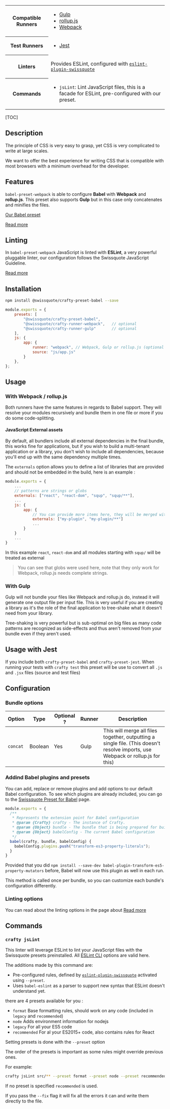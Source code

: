 <table>
<tr><th>Compatible Runners</th><td>

- [Gulp](05_Packages/02_crafty-runner-gulp.md)
- [rollup.js](05_Packages/02_crafty-runner-rollup.md)
- [Webpack](05_Packages/02_crafty-runner-webpack.md)

</td></tr>
<tr><th>Test Runners</th><td>

- [Jest](05_Packages/05_crafty-preset-jest.md)

</td></tr>
<tr><th>Linters</th><td>

Provides ESLint, configured with [`eslint-plugin-swissquote`](05_Packages/10_eslint-plugin-swissquote.md)

</td></tr>
<tr><th>Commands</th><td>

- `jsLint`: Lint JavaScript files, this is a facade for ESLint, pre-configured with our preset.

</td></tr>
</table>

[TOC]

## Description

The principle of CSS is very easy to grasp, yet CSS is very complicated to write at large scales.

We want to offer the best experience for writing CSS that is compatible with most browsers with a minimum overhead for the developer.

## Features

`babel-preset-webpack` is able to configure __Babel__ with __Webpack__ and __rollup.js__. This preset also supports __Gulp__ but in this case only concatenates and minifies the files.

[Our Babel preset](05_Packages/10_babel-preset-swissquote.md)

[Read more](./JavaScript_Features.md)

## Linting

In `babel-preset-webpack` JavaScript is linted with __ESLint__, a very powerful pluggable linter, our configuration follows the Swissquote JavaScript Guideline.

[Read more](./JavaScript_Linting.md)

## Installation

```bash
npm install @swissquote/crafty-preset-babel --save
```

```javascript
module.exports = {
    presets: [
        "@swissquote/crafty-preset-babel",
        "@swissquote/crafty-runner-webpack",   // optional
        "@swissquote/crafty-runner-gulp"       // optional
    ],
    js: {
        app: {
            runner: "webpack", // Webpack, Gulp or rollup.js (optional if you have only one runner defined)
            source: "js/app.js"
        }
    },
};
```

## Usage

### With Webpack / rollup.js

Both runners have the same features in regards to Babel support.
They will resolve your modules recursively and bundle them in one file or more if you do some code-splitting.

#### JavaScript External assets

By default, all bundlers include all external dependencies in the final bundle, this works fine for applications, but if you wish to build a multi-tenant application or a library, you don't wish to include all dependencies, because you'll end up with the same dependency multiple times.

The `externals` option allows you to define a list of libraries that are provided and should not be embedded in the build, here is an example :

```javascript
module.exports = {
    ...
    // patterns are strings or globs
    externals: ["react", "react-dom", "squp", "squp/**"],
    ...
    js: {
        app: {
            // You can provide more items here, they will be merged with the main list for this bundle
            externals: ["my-plugin", "my-plugin/**"]
            ...
        }
    }
    ...
}
```

In this example `react`, `react-dom` and all modules starting with `squp/` will be treated as external

> You can see that globs were used here, note that they only work for Webpack, rollup.js needs complete strings.

### With Gulp

Gulp will not bundle your files like Webpack and rollup.js do, instead it will generate one output file per input file.
This is very useful if you are creating a library as it's the role of the final application to tree-shake what it doesn't need from your library.

Tree-shaking is very powerful but is sub-optimal on big files as many code patterns are recognized as side-effects and thus aren't removed from your bundle even if they aren't used.

## Usage with Jest

If you include both `crafty-preset-babel` and `crafty-preset-jest`.
When running your tests with `crafty test` this preset will be use to convert all `.js` and `.jsx` files (source and test files)

## Configuration

### Bundle options

| Option   | Type     | Optional ? | Runner  | Description                                                                                                                  |
|----------|----------|------------|---------|------------------------------------------------------------------------------------------------------------------------------|
| `concat` | Boolean  | Yes        | Gulp    | This will merge all files together, outputting a single file. (This doesn't resolve imports, use Webpack or rollup.js for this) |

### Addind Babel plugins and presets

You can add, replace or remove plugins and add options to our default Babel configuration.
To see which plugins are already included, you can go to the [Swissquote Preset for Babel](05_Packages/10_babel-preset-swissquote.md) page.

```javascript
module.exports = {
  /**
   * Represents the extension point for Babel configuration
   * @param {Crafty} crafty - The instance of Crafty.
   * @param {Object} bundle - The bundle that is being prepared for build (name, input, source, destination)
   * @param {Object} babelConfig - The current Babel configuration
   */
  babel(crafty, bundle, babelConfig) {
    babelConfig.plugins.push("transform-es3-property-literals");
  }
}
```

Provided that you did `npm install --save-dev babel-plugin-transform-es5-property-mutators` before, Babel will now use this plugin as well in each run.

This method is called once per bundle, so you can customize each bundle's configuration differently.

### Linting options

You can read about the linting options in the page about [Read more](./JavaScript_Linting.md)

## Commands

### `crafty jsLint`

This linter will leverage ESLint to lint your JavaScript files with the Swissquote presets preinstalled. All [ESLint CLI](https://eslint.org/docs/user-guide/command-line-interface) options are valid here.

The additions made by this command are:

- Pre-configured rules, defined by [`eslint-plugin-swissquote`](05_Packages/10_eslint-plugin-swissquote.md) activated using `--preset`.
- Uses `babel-eslint` as a parser to support new syntax that ESLint doesn't understand yet.

there are 4 presets available for you :

- `format` Base formatting rules, should work on any code (included in `legacy` and `recommended`)
- `node` Adds environment information for nodejs
- `legacy` For all your ES5 code
- `recommended` For al your ES2015+ code, also contains rules for React

Setting presets is done with the `--preset` option

The order of the presets is important as some rules might override previous ones.

For example:

```bash
crafty jsLint src/** --preset format --preset node --preset recommended
```

If no preset is specified `recommended` is used.

If you pass the `--fix` flag it will fix all the errors it can and write them directly to the file.
